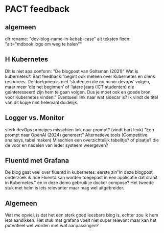 # PACT feedback

## algemeen

dir rename: "dev-blog-name-in-kebab-case"
alt teksten fixen: "alt="mdbook logo om weg te halen""

## H Kubernetes

Dit is niet apa conform: "De blogpost van Goltsman (2021)"
Wat is kubernetes?: Bart feedback:"begint ook meteen over Kubernetes en diens resources. De doelgroep is niet ‘studenten die nu minor devops’ volgen, maar meer ‘die net beginnen’ of ’latere jaars (ICT studenten) die geinteresseerd zijn hem te gaan volgen. Dus je moet ook en goede bron voor Kubernetes vinden."
Eventueel link naar wat sidecar is?
Ik vindt de titel van dit kopje niet helemaal duidelijk.

## Logger vs. Monitor

sterk
devOps principes
misschien link naar prompt? (vindt bart leuk) "Een prompt naar OpenAI (2024) genereert"
Alternatieve tools (Competitive analasys, tabel maken)
Misschien een overzichtelijk tabelltje? of plaatje? die de voor en nadelen van ieder systeem weergeven?

## Fluentd met Grafana

De blog gaat veel over fluentd in kubernetes: eerste zin"In deze blogpost onderzoek ik hoe Fluentd kan worden toegepast in een applicatie dat draait in Kubernetes." en in deze demo gebruik je docker compose?
Het tweede stuk met helm is iets relevanter maar mag wel uitgebreider.

## Algemeen

Wat me opviel, is dat het een sterk goed leesbare blog is, echter zou ik hem iets aandikken. Het stuk met grafana voelt niet super relevant maar kan het potentieel wel worden met wat aanpassingen?